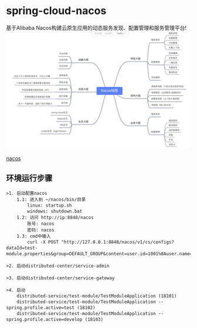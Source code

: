 # spring-cloud-nacos
基于Alibaba Nacos构建云原生应用的动态服务发现、配置管理和服务管理平台!
![Alt text](nacos.jpg)

[ nacos ](https://github.com/alibaba/nacos/releases "下载地址")

## 环境运行步骤
    >1. 启动配置nacos 
        1.1: 进入到 ~/nacos/bin/目录
            linux: startup.sh
            windows: shutdown.bat
        1.2: 访问 http://ip:8848/nacos
            账号: nacos
            密码: nacos
        1.3: cmd中输入    
            curl -X POST "http://127.0.0.1:8848/nacos/v1/cs/configs?dataId=test-module.properties&group=DEFAULT_GROUP&content=user.id=1001%0Auser.name=administrator%0Auser.age=21"
  
    >2. 启动distributed-center/service-admin
    
    >3. 启动distributed-center/service-gateway
    
    >4. 启动
        distributed-service/test-module/TestModuleApplication (18101)
        distributed-service/test-module/TestModuleApplication --spring.profile.active=test (18102)
        distributed-service/test-module/TestModuleApplication --spring.profile.active=develop (18103)